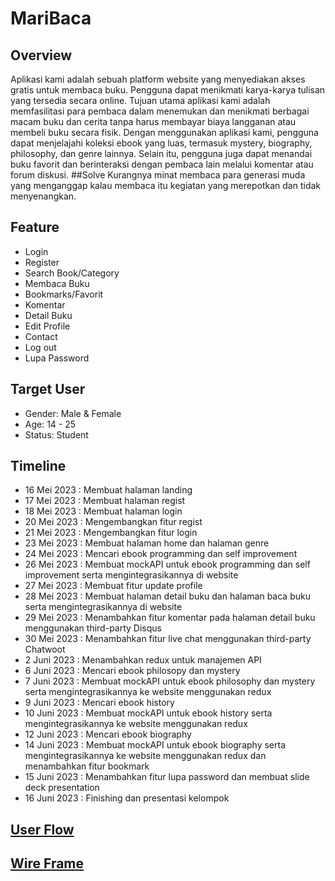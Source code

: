 # MariBaca
## Overview
Aplikasi kami adalah sebuah platform website yang menyediakan akses gratis untuk membaca buku. Pengguna dapat menikmati karya-karya tulisan yang tersedia secara online. Tujuan utama aplikasi kami adalah memfasilitasi para pembaca dalam menemukan dan menikmati berbagai macam buku dan cerita tanpa harus membayar biaya langganan atau membeli buku secara fisik. 
Dengan menggunakan aplikasi kami, pengguna dapat menjelajahi koleksi ebook yang luas, termasuk mystery, biography, philosophy, dan genre lainnya. Selain itu, pengguna juga dapat menandai buku favorit dan berinteraksi dengan pembaca lain melalui komentar atau forum diskusi.
##Solve
Kurangnya minat membaca para generasi muda yang menganggap kalau membaca itu kegiatan yang merepotkan dan tidak menyenangkan.
## Feature
- Login
- Register
- Search Book/Category
- Membaca Buku
- Bookmarks/Favorit
- Komentar
- Detail Buku
- Edit Profile
- Contact
- Log out
- Lupa Password
## Target User
- Gender: Male & Female
- Age: 14 - 25
- Status: Student
## Timeline
- 16 Mei 2023 : Membuat halaman landing 
- 17 Mei 2023 : Membuat halaman regist 
- 18 Mei 2023 : Membuat halaman login 
- 20 Mei 2023 : Mengembangkan fitur regist 
- 21 Mei 2023 : Mengembangkan fitur login 
- 23 Mei 2023 : Membuat halaman home dan halaman genre 
- 24 Mei 2023 : Mencari ebook programming dan self improvement 
- 26 Mei 2023 : Membuat mockAPI untuk ebook programming dan self improvement serta mengintegrasikannya di website 
- 27 Mei 2023 : Membuat fitur update profile 
- 28 Mei 2023 : Membuat halaman detail buku dan halaman baca buku serta mengintegrasikannya di website 
- 29 Mei 2023 : Menambahkan fitur komentar pada halaman detail buku menggunakan third-party Disqus 
- 30 Mei 2023 : Menambahkan fitur live chat menggunakan third-party Chatwoot 
- 2 Juni 2023 : Menambahkan redux untuk manajemen API 
- 6 Juni 2023 : Mencari ebook philosopy dan mystery 
- 7 Juni 2023 : Membuat mockAPI untuk ebook philosophy dan mystery serta mengintegrasikannya ke website menggunakan redux 
- 9 Juni 2023 : Mencari ebook history 
- 10 Juni 2023 : Membuat mockAPI untuk ebook history serta mengintegrasikannya ke website menggunakan redux 
- 12 Juni 2023 : Mencari ebook biography 
- 14 Juni 2023 : Membuat mockAPI untuk ebook biography serta mengintegrasikannya ke website menggunakan redux dan menambahkan fitur bookmark 
- 15 Juni 2023 : Menambahkan fitur lupa password dan membuat slide deck presentation 
- 16 Juni 2023 : Finishing dan presentasi kelompok
## [User Flow](https://whimsical.com/userflow-X67v5g1bpBX3pySaPXaUNj)
## [Wire Frame](https://whimsical.com/wireframe-LpCa6pm31QK4xYjgeZ2Jd6)
